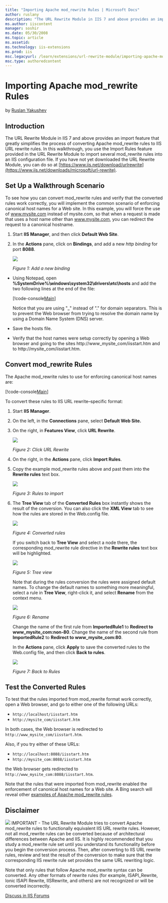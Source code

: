 ```yaml
---
title: "Importing Apache mod_rewrite Rules | Microsoft Docs"
author: ruslany
description: "The URL Rewrite Module in IIS 7 and above provides an import feature that greatly simplifies the process of converting Apache mod_rewrite rules to IIS URL re..."
ms.author: iiscontent
manager: soshir
ms.date: 05/30/2008
ms.topic: article
ms.assetid: 
ms.technology: iis-extensions
ms.prod: iis
msc.legacyurl: /learn/extensions/url-rewrite-module/importing-apache-modrewrite-rules
msc.type: authoredcontent
---
```

Importing Apache mod_rewrite Rules
====================
by [Ruslan Yakushev](https://github.com/ruslany)

## Introduction

The URL Rewrite Module in IIS 7 and above provides an import feature that greatly simplifies the process of converting Apache mod\_rewrite rules to IIS URL rewrite rules. In this walkthrough, you use the Import Rules feature provided in the URL Rewrite Module to import several mod\_rewrite rules into an IIS configuration file. If you have not yet downloaded the URL Rewrite Module, you can do so at [https://www.iis.net/download/urlrewrite](https://www.iis.net/downloads/microsoft/url-rewrite).

## Set Up a Walkthrough Scenario

To see how you can convert mod\_rewrite rules and verify that the converted rules work correctly, you will implement the common scenario of enforcing canonical host names for a Web site. In this example, you will force the use of www.mysite.com instead of mysite.com, so that when a request is made that uses a host name other than www.mysite.com, you can redirect the request to a canonical hostname.

1. Start **IIS Manager**, and then click **Default Web Site**.
2. In the **Actions** pane, click on **Bindings**, and add a new *http binding* for port **8088**.  

    [![](importing-apache-modrewrite-rules/_static/image2.jpg)](importing-apache-modrewrite-rules/_static/image1.jpg)

    *Figure 1: Add a new binding*
- Using Notepad, open **%SystemDrive%\windows\system32\drivers\etc\hosts** and add the two following lines at the end of the file:  

    [!code-console[Main](importing-apache-modrewrite-rules/samples/sample1.cmd)]

    Notice that you are using "\_" instead of "." for domain separators. This is to prevent the Web browser from trying to resolve the domain name by using a Domain Name System (DNS) server.
- Save the hosts file.
- Verify that the host names were setup correctly by opening a Web browser and going to the sites http://www\_mysite\_com/iisstart.htm and to http://mysite\_com/iisstart.htm.

## Convert mod\_rewrite Rules

The Apache mod\_rewrite rules to use for enforcing canonical host names are:

[!code-console[Main](importing-apache-modrewrite-rules/samples/sample2.cmd)]

To convert these rules to IIS URL rewrite–specific format:

1. Start **IIS Manager**.
2. On the left, in the **Connections** pane, select **Default Web Site.**
3. On the right, in **Features View**, click **URL Rewrite**.  

    [![](importing-apache-modrewrite-rules/_static/image4.jpg)](importing-apache-modrewrite-rules/_static/image3.jpg)

    *Figure 2: Click URL Rewrite*
4. On the right, in the **Actions** pane, click **Import Rules**.
5. Copy the example mod\_rewrite rules above and past them into the **Rewrite rules** text box.  

    [![](importing-apache-modrewrite-rules/_static/image6.jpg)](importing-apache-modrewrite-rules/_static/image5.jpg)

    *Figure 3: Rules to import*
6. The **Tree View** tab of the **Converted Rules** box instantly shows the result of the conversion. You can also click the **XML View** tab to see how the rules are stored in the Web.config file.  

    [![](importing-apache-modrewrite-rules/_static/image8.jpg)](importing-apache-modrewrite-rules/_static/image7.jpg)

    *Figure 4: Converted rules*

    If you switch back to **Tree View** and select a node there, the corresponding mod\_rewrite rule directive in the **Rewrite rules** text box will be highlighted.

    [![](importing-apache-modrewrite-rules/_static/image10.jpg)](importing-apache-modrewrite-rules/_static/image9.jpg)

    *Figure 5: Tree view*

    Note that during the rules conversion the rules were assigned default names. To change the default names to something more meaningful, select a rule in **Tree View**, right-click it, and select **Rename** from the context menu.

    [![](importing-apache-modrewrite-rules/_static/image12.jpg)](importing-apache-modrewrite-rules/_static/image11.jpg)

    *Figure 6: Rename*

    Change the name of the first rule from **ImportedRule1** to **Redirect to www\_mysite\_com:non-80**. Change the name of the second rule from **ImportedRule2** to **Redirect to www\_mysite\_com:80**.

    In the **Actions** pane, click **Apply** to save the converted rules to the Web.config file, and then click **Back to rules**.

    [![](importing-apache-modrewrite-rules/_static/image14.jpg)](importing-apache-modrewrite-rules/_static/image13.jpg)

    *Figure 7: Back to Rules*

## Test the Converted Rules

To test that the rules imported from mod\_rewrite format work correctly, open a Web browser, and go to either one of the following URLs:

- `http://localhost/iisstart.htm`
- `http://mysite_com/iisstart.htm`

In both cases, the Web browser is redirected to `http://www_mysite_com/iisstart.htm`.  
  
Also, if you try either of these URLs:

- `http://localhost:8088/iisstart.htm`
- `http://mysite_com:8088/iisstart.htm`

the Web browser gets redirected to `http://www_mysite_com:8088/iisstart.htm`.

Note that the rules that were imported from mod\_rewrite enabled the enforcement of canonical host names for a Web site. A Bing search will reveal other [examples of Apache mod\_rewrite rules](http://search.live.com/results.aspx?q=mod_rewrite+examples).

## Disclaimer

[![](importing-apache-modrewrite-rules/_static/image2.gif)](importing-apache-modrewrite-rules/_static/image1.gif) IMPORTANT - The URL Rewrite Module tries to convert Apache mod\_rewrite rules to functionally equivalent IIS URL rewrite rules. However, not all mod\_rewrite rules can be converted because of architectural differences between Apache and IIS. It is highly recommended that you study a mod\_rewrite rule set until you understand its functionality before you begin the conversion process. Then, after converting to IIS URL rewrite rules, review and test the result of the conversion to make sure that the corresponding IIS rewrite rule set provides the same URL rewriting logic.

Note that only rules that follow Apache mod\_rewrite syntax can be converted. Any other formats of rewrite rules (for example, ISAPI\_Rewrite, Ionic ISAPI Rewrite, IISRewrite, and others) are not recognized or will be converted incorrectly.

[Discuss in IIS Forums](https://forums.iis.net/1152.aspx)